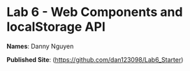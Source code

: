 # Lab 6 - Web Components and localStorage API

**Names**: Danny Nguyen

**Published Site**: (https://github.com/dan123098/Lab6_Starter)
